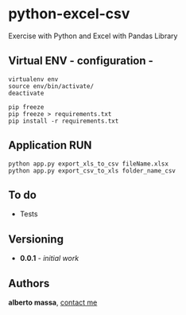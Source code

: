 # python-excel-csv
Exercise with Python and Excel with Pandas Library


## Virtual ENV - configuration - 

```
virtualenv env
source env/bin/activate/
deactivate

pip freeze
pip freeze > requirements.txt
pip install -r requirements.txt
```

## Application RUN
```
python app.py export_xls_to_csv fileName.xlsx
python app.py export_csv_to_xls folder_name_csv
```

## To do
* Tests

## Versioning

* **0.0.1** - *initial work*

## Authors

**alberto massa**, [contact me](https://www.facebook.com/albertomassa.info)
